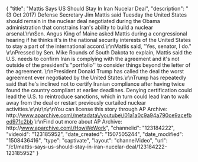 {
    "title": "Mattis Says US Should Stay In Iran Nucelar Deal",
    "description": "(3 Oct 2017) Defense Secretary Jim Mattis said Tuesday the United States should remain in the nuclear deal negotiated during the Obama administration that constrains Iran's ability to build a nuclear arsenal.\r\nSen. Angus King of Maine asked Mattis during a congressional hearing if he thinks it's in the national security interests of the United States to stay a part of the international accord.\r\nMattis said, \"Yes, senator, I do.\" \r\nPressed by Sen. Mike Rounds of South Dakota to explain, Mattis said the U.S. needs to confirm Iran is complying with the agreement and it's not outside of the president's \"portfolio'' to consider things beyond the letter of the agreement. \r\nPresident Donald Trump has called the deal the worst agreement ever negotiated by the United States.\r\nTrump has repeatedly said that he's inclined not to certify Iranian compliance after having twice found the country compliant at earlier deadlines. Denying certification could lead the U.S. to reintroduce sanctions, which in turn could lead Iran to walk away from the deal or restart previously curtailed nuclear activities.\r\n\r\n\r\nYou can license this story through AP Archive: http:\/\/www.aparchive.com\/metadata\/youtube\/01a1a0c9a94a790ce9acefbed971c2bb \r\nFind out more about AP Archive: http:\/\/www.aparchive.com\/HowWeWork",
    "channelid": "123184222",
    "videoid": "123185952",
    "date_created": "1507505244",
    "date_modified": "1508436416",
    "type": "captivate",
    "layout": "channelVideo",
    "url": "\/c1\/mattis-says-us-should-stay-in-iran-nucelar-deal\/123184222-123185952"
}